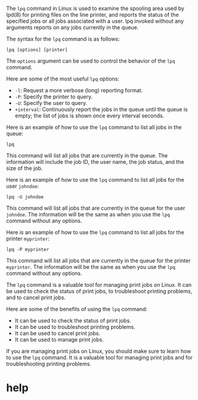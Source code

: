 # 

The `lpq` command in Linux is used to examine the spooling area used by lpd(8) for printing files on the line printer, and reports the status of the specified jobs or all jobs associated with a user. lpq invoked without any arguments reports on any jobs currently in the queue.

The syntax for the `lpq` command is as follows:

```
lpq [options] [printer]
```

The `options` argument can be used to control the behavior of the `lpq` command.

Here are some of the most useful `lpq` options:

* `-l`: Request a more verbose (long) reporting format.
* `-P`: Specify the printer to query.
* `-U`: Specify the user to query.
* `+interval`: Continuously report the jobs in the queue until the queue is empty; the list of jobs is shown once every interval seconds.

Here is an example of how to use the `lpq` command to list all jobs in the queue:

```
lpq
```

This command will list all jobs that are currently in the queue. The information will include the job ID, the user name, the job status, and the size of the job.

Here is an example of how to use the `lpq` command to list all jobs for the user `johndoe`:

```
lpq -U johndoe
```

This command will list all jobs that are currently in the queue for the user `johndoe`. The information will be the same as when you use the `lpq` command without any options.

Here is an example of how to use the `lpq` command to list all jobs for the printer `myprinter`:

```
lpq -P myprinter
```

This command will list all jobs that are currently in the queue for the printer `myprinter`. The information will be the same as when you use the `lpq` command without any options.

The `lpq` command is a valuable tool for managing print jobs on Linux. It can be used to check the status of print jobs, to troubleshoot printing problems, and to cancel print jobs.

Here are some of the benefits of using the `lpq` command:

* It can be used to check the status of print jobs.
* It can be used to troubleshoot printing problems.
* It can be used to cancel print jobs.
* It can be used to manage print jobs.

If you are managing print jobs on Linux, you should make sure to learn how to use the `lpq` command. It is a valuable tool for managing print jobs and for troubleshooting printing problems.




# help 

```

```

